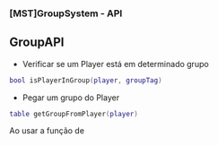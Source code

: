 ### [MST]GroupSystem - API

## GroupAPI

* Verificar se um Player está em determinado grupo

```Lua
bool isPlayerInGroup(player, groupTag)
```

* Pegar um grupo do Player
```Lua
table getGroupFromPlayer(player)
```
Ao usar a função de 